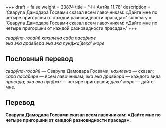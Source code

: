 +++
draft = false
weight = 23874
title = 'ЧЧ Антйа 11.78'
description = 'Сварупа Дамодара Госвами сказал всем лавочникам: «Дайте мне по четыре пригоршни от каждой разновидности прасада».'
summary = 'Сварупа Дамодара Госвами сказал всем лавочникам: «Дайте мне по четыре пригоршни от каждой разновидности прасада».'
+++

_сварӯпа-госа̄н̃и кахилена саба паса̄рире  
эка эка дравйера эка эка пун̃джа̄ деха’ море_

## Пословный перевод

_сварӯпа_\-_госа̄н̃и_ — Сварупа Дамодара Госвами; _кахилена_ — сказал; _саба_ _паса̄рире_ — всем лавочникам; _эка_ _эка_ _дравйера_ — каждого вида _прасада_; _эка_ _эка_ _пун̃джа̄_ — четыре пригоршни; _деха’_ _море_ — дайте мне.

## Перевод

**Сварупа Дамодара Госвами сказал всем лавочникам: «Дайте мне по четыре пригоршни от каждой разновидности прасада».**

